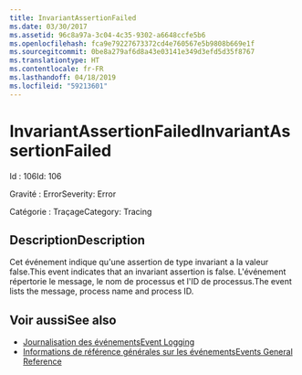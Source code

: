 ```yaml
---
title: InvariantAssertionFailed
ms.date: 03/30/2017
ms.assetid: 96c8a97a-3c04-4c35-9302-a6648ccfe5b6
ms.openlocfilehash: fca9e79227673372cd4e760567e5b9808b669e1f
ms.sourcegitcommit: 0be8a279af6d8a43e03141e349d3efd5d35f8767
ms.translationtype: HT
ms.contentlocale: fr-FR
ms.lasthandoff: 04/18/2019
ms.locfileid: "59213601"
---
```

# <a name="invariantassertionfailed"></a><span data-ttu-id="22bf3-102">InvariantAssertionFailed</span><span class="sxs-lookup"><span data-stu-id="22bf3-102">InvariantAssertionFailed</span></span>
<span data-ttu-id="22bf3-103">Id : 106</span><span class="sxs-lookup"><span data-stu-id="22bf3-103">Id: 106</span></span>  
  
 <span data-ttu-id="22bf3-104">Gravité : Error</span><span class="sxs-lookup"><span data-stu-id="22bf3-104">Severity: Error</span></span>  
  
 <span data-ttu-id="22bf3-105">Catégorie : Traçage</span><span class="sxs-lookup"><span data-stu-id="22bf3-105">Category: Tracing</span></span>  
  
## <a name="description"></a><span data-ttu-id="22bf3-106">Description</span><span class="sxs-lookup"><span data-stu-id="22bf3-106">Description</span></span>  
 <span data-ttu-id="22bf3-107">Cet événement indique qu'une assertion de type invariant a la valeur false.</span><span class="sxs-lookup"><span data-stu-id="22bf3-107">This event indicates that an invariant assertion is false.</span></span> <span data-ttu-id="22bf3-108">L'événement répertorie le message, le nom de processus et l'ID de processus.</span><span class="sxs-lookup"><span data-stu-id="22bf3-108">The event lists the message, process name and process ID.</span></span>  
  
## <a name="see-also"></a><span data-ttu-id="22bf3-109">Voir aussi</span><span class="sxs-lookup"><span data-stu-id="22bf3-109">See also</span></span>

- [<span data-ttu-id="22bf3-110">Journalisation des événements</span><span class="sxs-lookup"><span data-stu-id="22bf3-110">Event Logging</span></span>](../../../../../docs/framework/wcf/diagnostics/event-logging/index.md)
- [<span data-ttu-id="22bf3-111">Informations de référence générales sur les événements</span><span class="sxs-lookup"><span data-stu-id="22bf3-111">Events General Reference</span></span>](../../../../../docs/framework/wcf/diagnostics/event-logging/events-general-reference.md)
